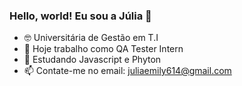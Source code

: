 ### Hello, world! Eu sou a Júlia 👋

- 🤓 Universitária de Gestão em T.I
- 🔭 Hoje trabalho como QA Tester Intern
- 🌱 Estudando Javascript e Phyton
- 📫 Contate-me no email: juliaemily614@gmail.com
